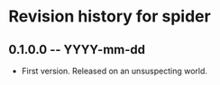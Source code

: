 # Revision history for spider

## 0.1.0.0 -- YYYY-mm-dd

* First version. Released on an unsuspecting world.
